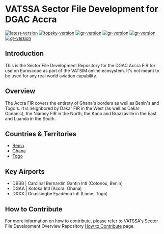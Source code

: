 # VATSSA Sector File Development for DGAC Accra

[![latest-version](https://img.shields.io/github/v/release/VATSIM-SSA/sectorfile-dgac?include_prereleases)](https://github.com/VATSIM-SSA/sectorfile-dgac/releases) [![topsky-version](https://img.shields.io/badge/TopSky-2.4.1-blue.svg)](https://forum.vatsim-scandinavia.org/t/topsky)
[![gr-version](https://img.shields.io/badge/Ground%20Radar-1.5-blue.svg)](https://forum.vatsim-scandinavia.org/t/ground-radar) [![gr-version](https://img.shields.io/badge/PushbackFlorian-1.1.0-blue.svg)](https://github.com/MorpheusXAUT/PushbackFlorian) [![gr-version](https://img.shields.io/badge/vCH-0.8.4-blue.svg)](https://github.com/DrFreas/VCH) [![gr-version](https://img.shields.io/badge/vFPC-2.1.1-blue.svg)](https://github.com/hpeter2/VFPC)

## Introduction

This is the Sector File Development Repository for the DGAC Accra FIR for use on Euroscope as part of the VATSIM online ecosystem. It's not meant to be used for any real world aviation capability.

## Overview

The Accra FIR covers the entirety of Ghana's borders as well as Benin's and Togo's. It is neighbored by Dakar FIR in the West (as well as Dakar Oceanic), the Niamey FIR in the North, the Kano and Brazzaville in the East and Luanda in the South.

## Countries & Territories

- [Benin](https://eaip.vatssa.com/country/benin)
- [Ghana](https://eaip.vatssa.com/country/ghana)
- [Togo](https://eaip.vatssa.com/country/togo)

## Key Airports

- DBBB | Cardinal Bernardin Gantin Intl (Cotonou, Benin)
- DGAA | Kotoka Intl (Accra, Ghana)
- DXXX | Gnassingbe Eyadema Intl (Lome, Togo)

## How to Contribute

For more information on how to contribute, please refer to VATSSA's Sector File Development Overview Repository [How to Contribute](https://github.com/VATSIM-SSA/sectorfile-overview/wiki/How-to-Contribute) page.

